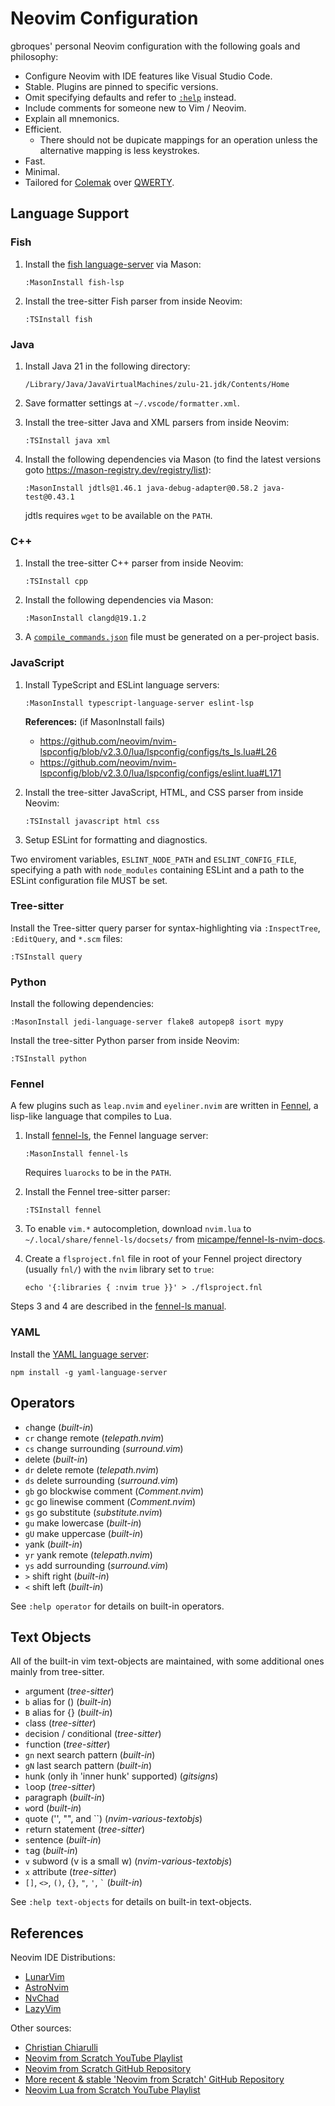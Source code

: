 # Neovim Configuration

gbroques' personal Neovim configuration with the following goals and philosophy:

* Configure Neovim with IDE features like Visual Studio Code.
* Stable. Plugins are pinned to specific versions.
* Omit specifying defaults and refer to [`:help`](https://neovim.io/doc/user/helphelp.html) instead.
* Include comments for someone new to Vim / Neovim.
* Explain all mnemonics.
* Efficient.
  * There should not be dupicate mappings for an operation unless the alternative mapping is less keystrokes.
* Fast.
* Minimal.
* Tailored for [Colemak](https://en.wikipedia.org/wiki/Colemak) over [QWERTY](https://en.wikipedia.org/wiki/QWERTY).

## Language Support

### Fish

1. Install the [fish language-server](https://www.fish-lsp.dev/) via Mason:

       :MasonInstall fish-lsp

2. Install the tree-sitter Fish parser from inside Neovim:

       :TSInstall fish

### Java

1. Install Java 21 in the following directory:

       /Library/Java/JavaVirtualMachines/zulu-21.jdk/Contents/Home

2. Save formatter settings at `~/.vscode/formatter.xml`.

3. Install the tree-sitter Java and XML parsers from inside Neovim:

       :TSInstall java xml

4. Install the following dependencies via Mason (to find the latest versions goto https://mason-registry.dev/registry/list):

       :MasonInstall jdtls@1.46.1 java-debug-adapter@0.58.2 java-test@0.43.1

   jdtls requires `wget` to be available on the `PATH`.

### C++

1. Install the tree-sitter C++ parser from inside Neovim:

       :TSInstall cpp

2. Install the following dependencies via Mason:

       :MasonInstall clangd@19.1.2

3. A [`compile_commands.json`](https://clangd.llvm.org/installation.html#compile_commandsjson) file must be generated on a per-project basis.

### JavaScript

1. Install TypeScript and ESLint language servers:

       :MasonInstall typescript-language-server eslint-lsp

   **References:** (if MasonInstall fails)

   * https://github.com/neovim/nvim-lspconfig/blob/v2.3.0/lua/lspconfig/configs/ts_ls.lua#L26
   * https://github.com/neovim/nvim-lspconfig/blob/v2.3.0/lua/lspconfig/configs/eslint.lua#L171

2. Install the tree-sitter JavaScript, HTML, and CSS parser from inside Neovim:

       :TSInstall javascript html css

3. Setup ESLint for formatting and diagnostics.

Two enviroment variables, `ESLINT_NODE_PATH` and `ESLINT_CONFIG_FILE`, specifying a path with `node_modules` containing ESLint and a path to the ESLint configuration file MUST be set.

### Tree-sitter

Install the Tree-sitter query parser for syntax-highlighting via `:InspectTree`, `:EditQuery`, and `*.scm` files:

    :TSInstall query

### Python

Install the following dependencies:

    :MasonInstall jedi-language-server flake8 autopep8 isort mypy

Install the tree-sitter Python parser from inside Neovim:

    :TSInstall python

### Fennel

A few plugins such as `leap.nvim` and `eyeliner.nvim` are written in [Fennel](https://fennel-lang.org/), a lisp-like language that compiles to Lua.

1. Install [fennel-ls](https://git.sr.ht/~xerool/fennel-ls), the Fennel language server:

       :MasonInstall fennel-ls

   Requires `luarocks` to be in the `PATH`.

2. Install the Fennel tree-sitter parser:

       :TSInstall fennel

3. To enable `vim.*` autocompletion, download `nvim.lua` to `~/.local/share/fennel-ls/docsets/` from [micampe/fennel-ls-nvim-docs](https://git.sr.ht/~micampe/fennel-ls-nvim-docs/).

4. Create a `flsproject.fnl` file in root of your Fennel project directory (usually `fnl/`) with the `nvim` library set to `true`:

       echo '{:libraries { :nvim true }}' > ./flsproject.fnl

Steps 3 and 4 are described in the [fennel-ls manual](https://git.sr.ht/~xerool/fennel-ls/tree/HEAD/item/docs/manual.md#quick-start).

### YAML

Install the [YAML language server](https://github.com/redhat-developer/yaml-language-server):

    npm install -g yaml-language-server

## Operators

* `c`hange (*built-in*)
* `cr` change remote (*telepath.nvim*)
* `cs` change surrounding (*surround.vim*)
* `d`elete (*built-in*)
* `dr` delete remote (*telepath.nvim*)
* `ds` delete surrounding (*surround.vim*)
* `gb` go blockwise comment (*Comment.nvim*)
* `gc` go linewise comment (*Comment.nvim*)
* `gs` go substitute (*substitute.nvim*)
* `gu` make lowercase (*built-in*)
* `gU` make uppercase (*built-in*)
* `y`ank (*built-in*)
* `yr` yank remote (*telepath.nvim*)
* `ys` add surrounding (*surround.vim*)
* `>` shift right (*built-in*)
* `<` shift left (*built-in*)

See `:help operator` for details on built-in operators.

## Text Objects

All of the built-in vim text-objects are maintained, with some additional ones mainly from tree-sitter.

* `a`rgument (*tree-sitter*)
* `b` alias for () (*built-in*)
* `B` alias for {} (*built-in*)
* `c`lass (*tree-sitter*)
* `d`ecision / con`d`itional (*tree-sitter*)
* `f`unction (*tree-sitter*)
* `gn` next search pattern (*built-in*)
* `gN` last search pattern (*built-in*)
* `h`unk (only ih 'inner hunk' supported) (*gitsigns*)
* `l`oop (*tree-sitter*)
* `p`aragraph (*built-in*)
* `w`ord (*built-in*)
* `q`uote ('', "", and ``) (*nvim-various-textobjs*)
* `r`eturn statement (*tree-sitter*)
* `s`entence (*built-in*)
* `t`ag (*built-in*)
* `v` subword (v is a small w) (*nvim-various-textobjs*)
* `x` attribute (*tree-sitter*)
* `[]`, `<>`, `()`, `{}`, `"`, `'`, `` ` `` (*built-in*)

See `:help text-objects` for details on built-in text-objects.

## References

Neovim IDE Distributions:

* [LunarVim](https://github.com/LunarVim/LunarVim)
* [AstroNvim](https://github.com/AstroNvim/AstroNvim)
* [NvChad](https://github.com/NvChad/NvChad)
* [LazyVim](https://github.com/LazyVim/LazyVim)

Other sources:

* [Christian Chiarulli](https://www.youtube.com/@chrisatmachine)
* [Neovim from Scratch YouTube Playlist](https://www.youtube.com/watch?v=ctH-a-1eUME&list=PLhoH5vyxr6Qq41NFL4GvhFp-WLd5xzIzZ)
* [Neovim from Scratch GitHub Repository](https://github.com/LunarVim/Neovim-from-scratch)
* [More recent & stable 'Neovim from Scratch' GitHub Repository](https://github.com/LunarVim/nvim-basic-ide)
* [Neovim Lua from Scratch YouTube Playlist](https://www.youtube.com/playlist?list=PLPDVgSbOnt7LXQ8DTzu37UwCpA0elyD0V)

